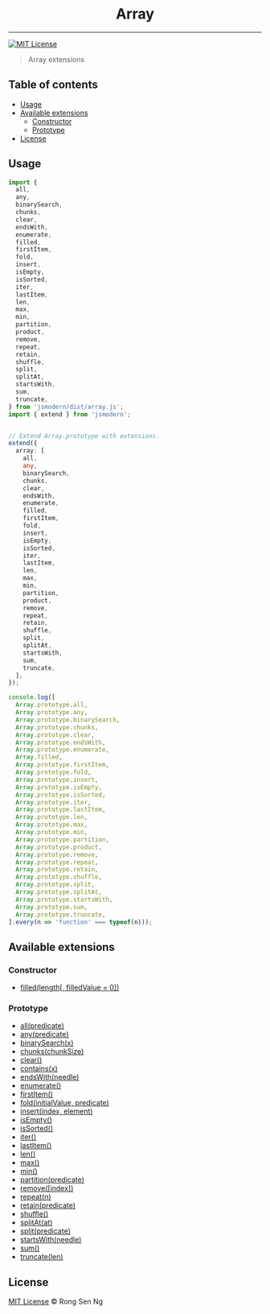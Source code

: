 <div align="center" style="text-align: center;">
  <h1 style="border-bottom: none;">Array</h1>

  <p></p>
</div>

<hr />

[![MIT License][mit-license-badge]][mit-license-url]

> Array extensions

## Table of contents <!-- omit in toc -->

- [Usage](#usage)
- [Available extensions](#available-extensions)
  - [Constructor](#constructor)
  - [Prototype](#prototype)
- [License](#license)

## Usage

```ts
import {
  all,
  any,
  binarySearch,
  chunks,
  clear,
  endsWith,
  enumerate,
  filled,
  firstItem,
  fold,
  insert,
  isEmpty,
  isSorted,
  iter,
  lastItem,
  len,
  max,
  min,
  partition,
  product,
  remove,
  repeat,
  retain,
  shuffle,
  split,
  splitAt,
  startsWith,
  sum,
  truncate,
} from 'jsmodern/dist/array.js';
import { extend } from 'jsmodern';


// Extend Array.prototype with extensions.
extend({
  array: [
    all,
    any,
    binarySearch,
    chunks,
    clear,
    endsWith,
    enumerate,
    filled,
    firstItem,
    fold,
    insert,
    isEmpty,
    isSorted,
    iter,
    lastItem,
    len,
    max,
    min,
    partition,
    product,
    remove,
    repeat,
    retain,
    shuffle,
    split,
    splitAt,
    startsWith,
    sum,
    truncate,
  ],
});

console.log([
  Array.prototype.all,
  Array.prototype.any,
  Array.prototype.binarySearch,
  Array.prototype.chunks,
  Array.prototype.clear,
  Array.prototype.endsWith,
  Array.prototype.enumerate,
  Array.filled,
  Array.prototype.firstItem,
  Array.prototype.fold,
  Array.prototype.insert,
  Array.prototype.isEmpty,
  Array.prototype.isSorted,
  Array.prototype.iter,
  Array.prototype.lastItem,
  Array.prototype.len,
  Array.prototype.max,
  Array.prototype.min,
  Array.prototype.partition,
  Array.prototype.product,
  Array.prototype.remove,
  Array.prototype.repeat,
  Array.prototype.retain,
  Array.prototype.shuffle,
  Array.prototype.split,
  Array.prototype.splitAt,
  Array.prototype.startsWith,
  Array.prototype.sum,
  Array.prototype.truncate,
].every(n => 'function' === typeof(n)));

```

## Available extensions

### Constructor

* [filled(length\[, filledValue = 0\])]

### Prototype

* [all(predicate)]
* [any(predicate)]
* [binarySearch(x)]
* [chunks(chunkSize)]
* [clear()]
* [contains(x)]
* [endsWith(needle)]
* [enumerate()]
* [firstItem()]
* [fold(initialValue, predicate)]
* [insert(index, element)]
* [isEmpty()]
* [isSorted()]
* [iter()]
* [lastItem()]
* [len()]
* [max()]
* [min()]
* [partition(predicate)]
* [remove(\[index\])]
* [repeat(n)]
* [retain(predicate)]
* [shuffle()]
* [splitAt(at)]
* [split(predicate)]
* [startsWith(needle)]
* [sum()]
* [truncate(len)]

## License

[MIT License](http://motss.mit-license.org/) © Rong Sen Ng

<!-- References -->
[filled(length\[, filledValue = 0\])]: /src/array/API_REFERENCE.md#filledlength-filledValue--0

[all(predicate)]: /src/array/API_REFERENCE.md#allpredicate
[any(predicate)]: /src/array/API_REFERENCE.md#anypredicate
[binarySearch(x)]: /src/array/API_REFERENCE.md#binarysearchx
[chunks(chunkSize)]: /src/array/API_REFERENCE.md#chunkschunksize
[clear()]: /src/array/API_REFERENCE.md#clear
[contains(x)]: /src/array/API_REFERENCE.md#containsx
[endsWith(needle)]: /src/array/API_REFERENCE.md#endswithneedle
[enumerate()]: /src/array/API_REFERENCE.md#enumerate
[firstItem()]: /src/array/API_REFERENCE.md#firstitem
[fold(initialValue, predicate)]: /src/array/API_REFERENCE.md#foldinitialvalue-predicate
[insert(index, element)]: /src/array/API_REFERENCE.md#insertindex-element
[isEmpty()]: /src/array/API_REFERENCE.md#isempty
[isSorted()]: /src/array/API_REFERENCE.md#issorted
[iter()]: /src/array/API_REFERENCE.md#iter
[lastItem()]: /src/array/API_REFERENCE.md#lastitem
[len()]: /src/array/API_REFERENCE.md#len
[max()]: /src/array/API_REFERENCE.md#max
[min()]: /src/array/API_REFERENCE.md#min
[partition(predicate)]: /src/array/API_REFERENCE.md#partitionpredicate
[product()]: /src/array/API_REFERENCE.md#product
[remove(\[index\])]: /src/array/API_REFERENCE.md#removeindex
[repeat(n)]: /src/array/API_REFERENCE.md#repeatn
[retain(predicate)]: /src/array/API_REFERENCE.md#retainpredicate
[shuffle()]: /src/array/API_REFERENCE.md#shuffle
[splitAt(at)]: /src/array/API_REFERENCE.md#splitatat
[split(predicate)]: /src/array/API_REFERENCE.md#splitpredicate
[startsWith(needle)]: /src/array/API_REFERENCE.md#startswithneedle
[sum()]: /src/array/API_REFERENCE.md#sum
[truncate(len)]: /src/array/API_REFERENCE.md#truncatelen

<!-- MDN -->
[array-mdn-url]: https://developer.mozilla.org/en-US/docs/Web/JavaScript/Reference/Global_Objects/Array
[boolean-mdn-url]: https://developer.mozilla.org/en-US/docs/Web/JavaScript/Reference/Global_Objects/Boolean
[function-mdn-url]: https://developer.mozilla.org/en-US/docs/Web/JavaScript/Reference/Global_Objects/Function
[map-mdn-url]: https://developer.mozilla.org/en-US/docs/Web/JavaScript/Reference/Global_Objects/Map
[number-mdn-url]: https://developer.mozilla.org/en-US/docs/Web/JavaScript/Reference/Global_Objects/Number
[object-mdn-url]: https://developer.mozilla.org/en-US/docs/Web/JavaScript/Reference/Global_Objects/Object
[promise-mdn-url]: https://developer.mozilla.org/en-US/docs/Web/JavaScript/Reference/Global_Objects/Promise
[regexp-mdn-url]: https://developer.mozilla.org/en-US/docs/Web/JavaScript/Reference/Global_Objects/RegExp
[set-mdn-url]: https://developer.mozilla.org/en-US/docs/Web/JavaScript/Reference/Global_Objects/Set
[string-mdn-url]: https://developer.mozilla.org/en-US/docs/Web/JavaScript/Reference/Global_Objects/String
[void-mdn-url]: https://developer.mozilla.org/en-US/docs/Web/JavaScript/Reference/Operators/void
[error-mdn-url]: https://developer.mozilla.org/en-US/docs/Web/JavaScript/Reference/Global_Objects/Error

<!-- Badges -->
[mit-license-badge]: https://flat.badgen.net/badge/license/MIT/blue

<!-- Links -->
[mit-license-url]: https://github.com/motss/deno_mod/blob/master/LICENSE

